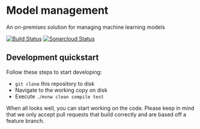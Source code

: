 # Model management
An on-premises solution for managing machine learning models

[![Build Status](https://travis-ci.org/wmeints/modelmanagement.svg?branch=master)](https://travis-ci.org/wmeints/modelmanagement)
[![Sonarcloud Status](https://sonarcloud.io/api/project_badges/measure?project=com.infosupport.machinelearning.modelmanagement%3Amodelmanagement&metric=alert_status)](https://sonarcloud.io/dashboard?id=com.infosupport.machinelearning.modelmanagement%3Amodelmanagement)
## Development quickstart
Follow these steps to start developing:

 * `git clone` this repository to disk
 * Navigate to the working copy on disk
 * Execute `./mvnw clean compile test`
 
When all looks well, you can start working on the code.
Please keep in mind that we only accept pull requests that
build correctly and are based off a feature branch. 